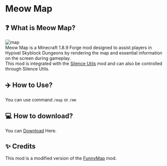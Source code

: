 # Meow Map

## ❓ What is Meow Map?
![map](https://github.com/user-attachments/assets/9d7b197a-0c37-4eee-b45e-4e04e23d437f)  
Meow Map is a Minecraft 1.8.9 Forge mod designed to assist players in Hypixel Skyblock Dungeons by rendering the map and essential information on the screen during gameplay.  
This mod is integrated with the [Silence Utils](https://github.com/SILENCE-SIMSOOL/SilenceUtils-Documentation) mod and can also be controlled through Silence Utils.  

## ✈️ How to Use?
You can use command `/map` or `/mm`

## 💻 How to download?
You can [Download](https://github.com/SILENCE-SIMSOOL/Meow-Map/releases/download/1.0.0/MeowMap-1.0.0.jar) Here.

## ✨ Credits
This mod is a modified version of the [FunnyMap](https://github.com/Harry282/FunnyMap) mod.

